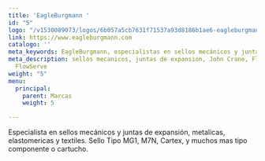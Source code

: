 ```yaml
---
title: 'EagleBurgmann '
id: "5"
logo: "/v1530089073/logos/6b057a5cb7631f71537a93d8186b1ae6-eagleburgmann.jpg"
link: https://www.eagleburgmann.com
catalogo: ''
meta_keywords: EagleBurgmann, especialistas en sellos mecánicos y juntas de expansión
meta_description: sellos mecanicos, juntas de expansion, John Crane, FlexaSeal, Chesterton,
  FlowServe
weight: "5"
menu:
  principal:
    parent: Marcas
    weight: 5

---
```

Especialista en  sellos mecánicos y juntas de expansión, metalicas, elastomericas y textiles. Sello Tipo MG1, M7N, Cartex, y muchos mas tipo componente o cartucho.
